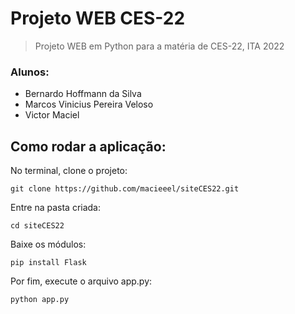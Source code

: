 # Projeto WEB CES-22

> Projeto WEB em Python para a matéria de CES-22, ITA 2022

### Alunos:

<!--ts-->

-   Bernardo Hoffmann da Silva
-   Marcos Vinicius Pereira Veloso
-   Victor Maciel
<!--te-->

## Como rodar a aplicação:

No terminal, clone o projeto:

```
git clone https://github.com/macieeel/siteCES22.git
```

Entre na pasta criada:
```
cd siteCES22
```

Baixe os módulos:
```
pip install Flask
```

Por fim, execute o arquivo app.py:

```
python app.py
```
